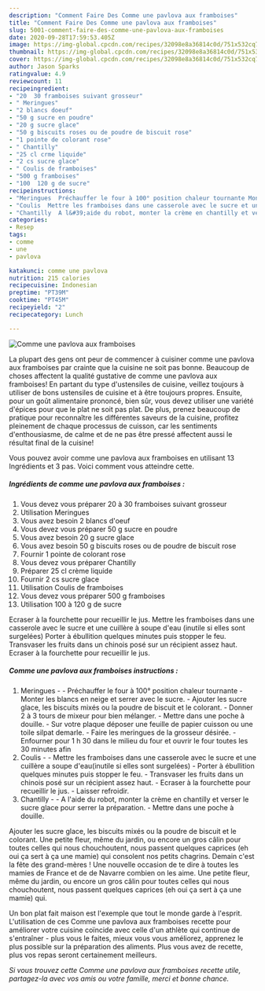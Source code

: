 ```yaml
---
description: "Comment Faire Des Comme une pavlova aux framboises"
title: "Comment Faire Des Comme une pavlova aux framboises"
slug: 5001-comment-faire-des-comme-une-pavlova-aux-framboises
date: 2020-09-28T17:59:53.405Z
image: https://img-global.cpcdn.com/recipes/32098e8a36814c0d/751x532cq70/comme-une-pavlova-aux-framboises-photo-principale-de-la-recette.jpg
thumbnail: https://img-global.cpcdn.com/recipes/32098e8a36814c0d/751x532cq70/comme-une-pavlova-aux-framboises-photo-principale-de-la-recette.jpg
cover: https://img-global.cpcdn.com/recipes/32098e8a36814c0d/751x532cq70/comme-une-pavlova-aux-framboises-photo-principale-de-la-recette.jpg
author: Jason Sparks
ratingvalue: 4.9
reviewcount: 11
recipeingredient:
- "20  30 framboises suivant grosseur"
- " Meringues"
- "2 blancs doeuf"
- "50 g sucre en poudre"
- "20 g sucre glace"
- "50 g biscuits roses ou de poudre de biscuit rose"
- "1 pointe de colorant rose"
- " Chantilly"
- "25 cl crme liquide"
- "2 cs sucre glace"
- " Coulis de framboises"
- "500 g framboises"
- "100  120 g de sucre"
recipeinstructions:
- "Meringues  Préchauffer le four à 100° position chaleur tournante Monter les blancs en neige et serrer avec le sucre. Ajouter les sucre glace, les biscuits mixés ou la poudre de biscuit et le colorant. Donner 2 à 3 tours de mixeur pour bien mélanger. Mettre dans une poche à douille. Sur votre plaque déposer une feuille de papier cuisson ou une toile silpat demarle. Faire les meringues de la grosseur désirée. Enfourner pour 1 h 30 dans le milieu du four et ouvrir le four toutes les 30 minutes afin"
- "Coulis  Mettre les framboises dans une casserole avec le sucre et une cuillère a soupe d&#39;eau(inutile si elles sont surgelées) Porter à ébullition quelques minutes puis stopper le feu. Transvaser les fruits dans un chinois posé sur un récipient assez haut. Ecraser à la fourchette pour recueillir le jus. Laisser refroidir."
- "Chantilly  A l&#39;aide du robot, monter la crème en chantilly et verser le sucre glace pour serrer la préparation. Mettre dans une poche à douille."
categories:
- Resep
tags:
- comme
- une
- pavlova

katakunci: comme une pavlova 
nutrition: 215 calories
recipecuisine: Indonesian
preptime: "PT39M"
cooktime: "PT45M"
recipeyield: "2"
recipecategory: Lunch

---
```



![Comme une pavlova aux framboises](https://img-global.cpcdn.com/recipes/32098e8a36814c0d/751x532cq70/comme-une-pavlova-aux-framboises-photo-principale-de-la-recette.jpg)

La plupart des gens ont peur de commencer à cuisiner comme une pavlova aux framboises par crainte que la cuisine ne soit pas bonne. Beaucoup de choses affectent la qualité gustative de comme une pavlova aux framboises! En partant du type d'ustensiles de cuisine, veillez toujours à utiliser de bons ustensiles de cuisine et à être toujours propres. Ensuite, pour un goût alimentaire prononcé, bien sûr, vous devez utiliser une variété d'épices pour que le plat ne soit pas plat. De plus, prenez beaucoup de pratique pour reconnaître les différentes saveurs de la cuisine, profitez pleinement de chaque processus de cuisson, car les sentiments d'enthousiasme, de calme et de ne pas être pressé affectent aussi le résultat final de la cuisine!

<!--inarticleads1-->

Vous pouvez avoir comme une pavlova aux framboises en utilisant 13 Ingrédients et 3 pas. Voici comment vous atteindre cette.

##### Ingrédients de comme une pavlova aux framboises :

1. Vous devez vous préparer 20 à 30 framboises suivant grosseur
1. Utilisation  Meringues
1. Vous avez besoin 2 blancs d&#39;oeuf
1. Vous devez vous préparer 50 g sucre en poudre
1. Vous avez besoin 20 g sucre glace
1. Vous avez besoin 50 g biscuits roses ou de poudre de biscuit rose
1. Fournir 1 pointe de colorant rose
1. Vous devez vous préparer  Chantilly
1. Préparer 25 cl crème liquide
1. Fournir 2 cs sucre glace
1. Utilisation  Coulis de framboises
1. Vous devez vous préparer 500 g framboises
1. Utilisation 100 à 120 g de sucre


Ecraser à la fourchette pour recueillir le jus. Mettre les framboises dans une casserole avec le sucre et une cuillère à soupe d&#39;eau (inutile si elles sont surgelées) Porter à ébullition quelques minutes puis stopper le feu. Transvaser les fruits dans un chinois posé sur un récipient assez haut. Ecraser à la fourchette pour recueillir le jus. 

<!--inarticleads2-->

##### Comme une pavlova aux framboises instructions :

1. Meringues -  - Préchauffer le four à 100° position chaleur tournante - Monter les blancs en neige et serrer avec le sucre. - Ajouter les sucre glace, les biscuits mixés ou la poudre de biscuit et le colorant. - Donner 2 à 3 tours de mixeur pour bien mélanger. - Mettre dans une poche à douille. - Sur votre plaque déposer une feuille de papier cuisson ou une toile silpat demarle. - Faire les meringues de la grosseur désirée. - Enfourner pour 1 h 30 dans le milieu du four et ouvrir le four toutes les 30 minutes afin
1. Coulis -  - Mettre les framboises dans une casserole avec le sucre et une cuillère a soupe d&#39;eau(inutile si elles sont surgelées) - Porter à ébullition quelques minutes puis stopper le feu. - Transvaser les fruits dans un chinois posé sur un récipient assez haut. - Ecraser à la fourchette pour recueillir le jus. - Laisser refroidir.
1. Chantilly -  - A l&#39;aide du robot, monter la crème en chantilly et verser le sucre glace pour serrer la préparation. - Mettre dans une poche à douille.


Ajouter les sucre glace, les biscuits mixés ou la poudre de biscuit et le colorant. Une petite fleur, même du jardin, ou encore un gros câlin pour toutes celles qui nous chouchoutent, nous passent quelques caprices (eh oui ça sert à ça une mamie) qui consolent nos petits chagrins. Demain c&#39;est la fête des grand-mères ! Une nouvelle occasion de te dire à toutes les mamies de France et de de Navarre combien on les aime. Une petite fleur, même du jardin, ou encore un gros câlin pour toutes celles qui nous chouchoutent, nous passent quelques caprices (eh oui ça sert à ça une mamie) qui. 

<!--inarticleads1-->

<p>
Un bon plat fait maison est l'exemple que tout le monde garde à l'esprit. L'utilisation de ces Comme une pavlova aux framboises recette pour améliorer votre cuisine coïncide avec celle d'un athlète qui continue de s'entraîner - plus vous le faites, mieux vous vous améliorez, apprenez le plus possible sur la préparation des aliments. Plus vous avez de recette, plus vos repas seront certainement meilleurs.
</p>

<p>
<i>Si vous trouvez cette Comme une pavlova aux framboises recette utile, partagez-la avec vos amis ou votre famille, merci et bonne chance.</i>
</p>

